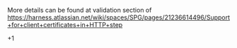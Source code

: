 More details can be found at validation section of https://harness.atlassian.net/wiki/spaces/SPG/pages/21236614496/Support+for+client+certificates+in+HTTP+step 

+1
